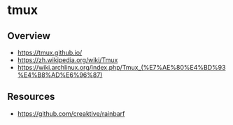 # tmux

## Overview

- https://tmux.github.io/
- https://zh.wikipedia.org/wiki/Tmux
- https://wiki.archlinux.org/index.php/Tmux_(%E7%AE%80%E4%BD%93%E4%B8%AD%E6%96%87)

## Resources

- https://github.com/creaktive/rainbarf
